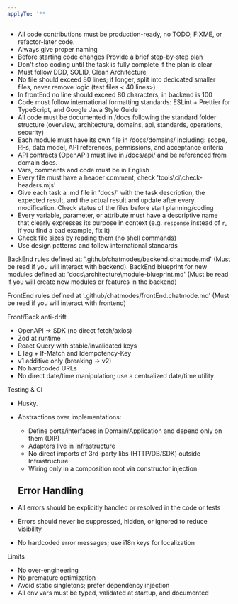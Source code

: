 ```yaml
---
applyTo: '**'
---
```


- All code contributions must be production-ready, no TODO, FIXME, or
  refactor-later code.
- Always give proper naming
- Before starting code changes Provide a brief step-by-step plan
- Don't stop coding until the task is fully complete if the plan is clear
- Must follow DDD, SOLID, Clean Architecture
- No file should exceed 80 lines; if longer, split into dedicated smaller files,
  never remove logic (test files < 40 lines>)
- In frontEnd no line should exceed 80 characters, in backend is 100
- Code must follow international formatting standards: ESLint + Prettier for
  TypeScript, and Google Java Style Guide
- All code must be documented in /docs following the standard folder structure
  (overview, architecture, domains, api, standards, operations, security)
- Each module must have its own file in /docs/domains/ including: scope, RFs,
  data model, API references, permissions, and acceptance criteria
- API contracts (OpenAPI) must live in /docs/api/ and be referenced from domain
  docs.
- Vars, comments and code must be in English
- Every file must have a header comment, check 'tools\ci\check-headers.mjs'
- Give each task a .md file in 'docs/' with the task description, the expected
  result, and the actual result and update after every modification. Check
  status of the files before start planning/coding
- Every variable, parameter, or attribute must have a descriptive name that
  clearly expresses its purpose in context (e.g. `response` instead of `r`, if
  you find a bad example, fix it)
- Check file sizes by reading them (no shell commands)
- Use design patterns and follow international standards

BackEnd rules defined at: '.github/chatmodes/backend.chatmode.md' (Must be read
if you will interact with backend). BackEnd blueprint for new modules defined
at: 'docs\architecture\module-blueprint.md' (Must be read if you will create new
modules or features in the backend)

FrontEnd rules defined at '.github/chatmodes/frontEnd.chatmode.md' (Must be read
if you will interact with frontend)

Front/Back anti-drift

- OpenAPI → SDK (no direct fetch/axios)
- Zod at runtime
- React Query with stable/invalidated keys
- ETag + If-Match and Idempotency-Key
- v1 additive only (breaking → v2)
- No hardcoded URLs
- No direct date/time manipulation; use a centralized date/time utility

Testing & CI

- Husky.
- Abstractions over implementations:
  - Define ports/interfaces in Domain/Application and depend only on them (DIP)
  - Adapters live in Infrastructure
  - No direct imports of 3rd-party libs (HTTP/DB/SDK) outside Infrastructure
  - Wiring only in a composition root via constructor injection

  ## Error Handling

- All errors should be explicitly handled or resolved in the code or tests
- Errors should never be suppressed, hidden, or ignored to reduce visibility
- No hardcoded error messages; use i18n keys for localization

Limits

- No over-engineering
- No premature optimization
- Avoid static singletons; prefer dependency injection
- All env vars must be typed, validated at startup, and documented
